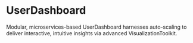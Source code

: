 # UserDashboard
Modular, microservices-based UserDashboard harnesses auto-scaling to deliver interactive, intuitive insights via advanced VisualizationToolkit.
